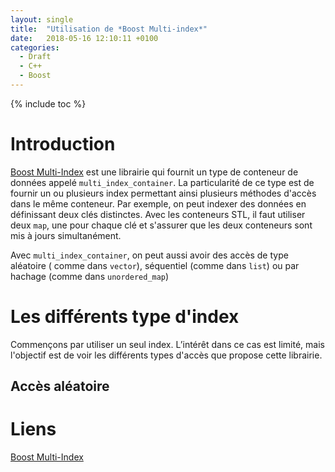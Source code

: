 ```yaml
---
layout: single
title:  "Utilisation de *Boost Multi-index*"
date:   2018-05-16 12:10:11 +0100
categories:
  - Draft
  - C++
  - Boost
---
```


{% include toc %}

# Introduction
[Boost Multi-Index](http://www.boost.org/libs/multi_index) est une librairie
qui fournit un type de conteneur de données appelé `multi_index_container`.
La particularité de ce type est de fournir un ou plusieurs index permettant
ainsi plusieurs méthodes d'accès dans le même conteneur.
Par exemple, on peut indexer des données en définissant deux clés distinctes.
Avec les conteneurs STL, il faut utiliser deux `map`, une pour chaque clé et
s'assurer que les deux conteneurs sont mis à jours simultanément.

Avec `multi_index_container`, on peut aussi avoir des accès de type aléatoire (
comme dans `vector`), séquentiel (comme dans `list`) ou par hachage (comme
dans `unordered_map`)

# Les différents type d'index

Commençons par utiliser un seul index. L’intérêt dans ce cas est limité, mais
l'objectif est de voir les différents types d'accès que propose cette librairie.

## Accès aléatoire


# Liens
[Boost Multi-Index](http://www.boost.org/libs/multi_index)
